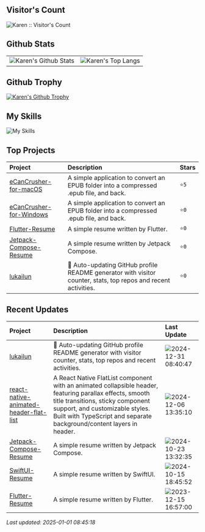 ## Visitor's Count

<img src="https://profile-counter.glitch.me/lukailun/count.svg" alt="Karen :: Visitor's Count" />

## Github Stats

<table>
  <tr>
    <td>
      <img src="https://github-readme-stats.vercel.app/api?username=lukailun&show_icons=true&hide_border=true" alt="Karen's Github Stats" />
    </td>
    <td>
      <img src="https://github-readme-stats.vercel.app/api/top-langs/?username=lukailun&layout=compact&hide_border=true&langs_count=10" alt="Karen's Top Langs" />
    </td>
  </tr>
</table>

## Github Trophy

<p>
  <a href="https://github.com/ryo-ma/github-profile-trophy"><img src="https://github-profile-trophy.vercel.app/?username=lukailun" alt="Karen's Github Trophy" /></a>
</p>

## My Skills

![My Skills](https://skillicons.dev/icons?i=androidstudio,apple,css,dart,flutter,git,github,githubactions,gitlab,gmail,html,js,kotlin,md,nodejs,npm,pinia,pnpm,py,react,reactivex,redux,sqlite,stackoverflow,sentry,swift,tailwind,ts,vscode,vue)

## Top Projects
|Project|Description|Stars|
|:--|:--|:--|
|[eCanCrusher-for-macOS](https://github.com/lukailun/eCanCrusher-for-macOS)|A simple application to convert an EPUB folder into a compressed .epub file, and back.|`⭐5`|
|[eCanCrusher-for-Windows](https://github.com/lukailun/eCanCrusher-for-Windows)|A simple application to convert an EPUB folder into a compressed .epub file, and back.|`⭐0`|
|[Flutter-Resume](https://github.com/lukailun/Flutter-Resume)|A simple resume written by Flutter.|`⭐0`|
|[Jetpack-Compose-Resume](https://github.com/lukailun/Jetpack-Compose-Resume)|A simple resume written by Jetpack Compose.|`⭐0`|
|[lukailun](https://github.com/lukailun/lukailun)|🔄 Auto-updating GitHub profile README generator with visitor counter, stats, top repos and recent activities.|`⭐0`|

## Recent Updates
|Project|Description|Last Update|
|:--|:--|:--|
|[lukailun](https://github.com/lukailun/lukailun)|🔄 Auto-updating GitHub profile README generator with visitor counter, stats, top repos and recent activities.|![2024-12-31 08:40:47](https://img.shields.io/badge/2024--12--31-08%3A40%3A47-brightgreen?style=flat-square)|
|[react-native-animated-header-flat-list](https://github.com/lukailun/react-native-animated-header-flat-list)|A React Native FlatList component with an animated collapsible header, featuring parallax effects, smooth title transitions, sticky component support, and customizable styles. Built with TypeScript and separate background/content layers in header.|![2024-12-06 13:35:10](https://img.shields.io/badge/2024--12--06-13%3A35%3A10-brightgreen?style=flat-square)|
|[Jetpack-Compose-Resume](https://github.com/lukailun/Jetpack-Compose-Resume)|A simple resume written by Jetpack Compose.|![2024-10-23 13:32:35](https://img.shields.io/badge/2024--10--23-13%3A32%3A35-brightgreen?style=flat-square)|
|[SwiftUI-Resume](https://github.com/lukailun/SwiftUI-Resume)|A simple resume written by SwiftUI.|![2024-10-15 18:45:52](https://img.shields.io/badge/2024--10--15-18%3A45%3A52-brightgreen?style=flat-square)|
|[Flutter-Resume](https://github.com/lukailun/Flutter-Resume)|A simple resume written by Flutter.|![2023-12-15 16:57:00](https://img.shields.io/badge/2023--12--15-16%3A57%3A00-brightgreen?style=flat-square)|

*Last updated: 2025-01-01 08:45:18*
